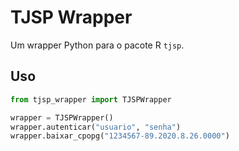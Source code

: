 # TJSP Wrapper

Um wrapper Python para o pacote R `tjsp`.

## Uso

```python
from tjsp_wrapper import TJSPWrapper

wrapper = TJSPWrapper()
wrapper.autenticar("usuario", "senha")
wrapper.baixar_cpopg("1234567-89.2020.8.26.0000")
```
